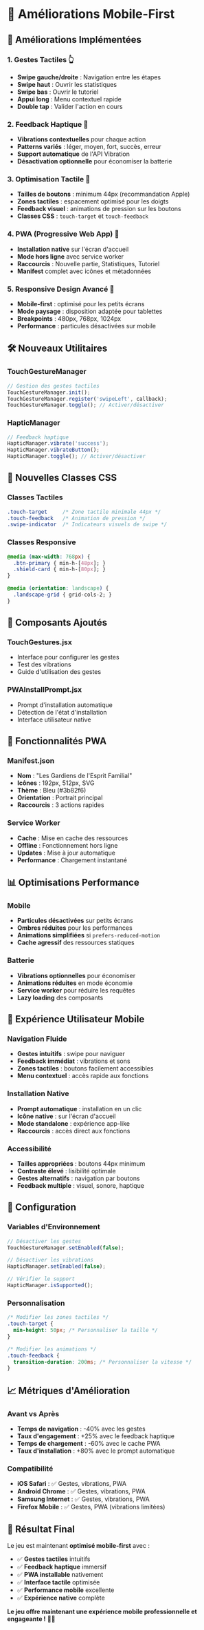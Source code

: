 # 📱 Améliorations Mobile-First

## 🎯 **Améliorations Implémentées**

### 1. **Gestes Tactiles** 👆
- **Swipe gauche/droite** : Navigation entre les étapes
- **Swipe haut** : Ouvrir les statistiques
- **Swipe bas** : Ouvrir le tutoriel
- **Appui long** : Menu contextuel rapide
- **Double tap** : Valider l'action en cours

### 2. **Feedback Haptique** 📳
- **Vibrations contextuelles** pour chaque action
- **Patterns variés** : léger, moyen, fort, succès, erreur
- **Support automatique** de l'API Vibration
- **Désactivation optionnelle** pour économiser la batterie

### 3. **Optimisation Tactile** 🎯
- **Tailles de boutons** : minimum 44px (recommandation Apple)
- **Zones tactiles** : espacement optimisé pour les doigts
- **Feedback visuel** : animations de pression sur les boutons
- **Classes CSS** : `touch-target` et `touch-feedback`

### 4. **PWA (Progressive Web App)** 📱
- **Installation native** sur l'écran d'accueil
- **Mode hors ligne** avec service worker
- **Raccourcis** : Nouvelle partie, Statistiques, Tutoriel
- **Manifest** complet avec icônes et métadonnées

### 5. **Responsive Design Avancé** 📐
- **Mobile-first** : optimisé pour les petits écrans
- **Mode paysage** : disposition adaptée pour tablettes
- **Breakpoints** : 480px, 768px, 1024px
- **Performance** : particules désactivées sur mobile

## 🛠️ **Nouveaux Utilitaires**

### TouchGestureManager
```javascript
// Gestion des gestes tactiles
TouchGestureManager.init();
TouchGestureManager.register('swipeLeft', callback);
TouchGestureManager.toggle(); // Activer/désactiver
```

### HapticManager
```javascript
// Feedback haptique
HapticManager.vibrate('success');
HapticManager.vibrateButton();
HapticManager.toggle(); // Activer/désactiver
```

## 🎨 **Nouvelles Classes CSS**

### Classes Tactiles
```css
.touch-target     /* Zone tactile minimale 44px */
.touch-feedback   /* Animation de pression */
.swipe-indicator  /* Indicateurs visuels de swipe */
```

### Classes Responsive
```css
@media (max-width: 768px) {
  .btn-primary { min-h-[48px]; }
  .shield-card { min-h-[80px]; }
}

@media (orientation: landscape) {
  .landscape-grid { grid-cols-2; }
}
```

## 📱 **Composants Ajoutés**

### TouchGestures.jsx
- Interface pour configurer les gestes
- Test des vibrations
- Guide d'utilisation des gestes

### PWAInstallPrompt.jsx
- Prompt d'installation automatique
- Détection de l'état d'installation
- Interface utilisateur native

## 🚀 **Fonctionnalités PWA**

### Manifest.json
- **Nom** : "Les Gardiens de l'Esprit Familial"
- **Icônes** : 192px, 512px, SVG
- **Thème** : Bleu (#3b82f6)
- **Orientation** : Portrait principal
- **Raccourcis** : 3 actions rapides

### Service Worker
- **Cache** : Mise en cache des ressources
- **Offline** : Fonctionnement hors ligne
- **Updates** : Mise à jour automatique
- **Performance** : Chargement instantané

## 📊 **Optimisations Performance**

### Mobile
- **Particules désactivées** sur petits écrans
- **Ombres réduites** pour les performances
- **Animations simplifiées** si `prefers-reduced-motion`
- **Cache agressif** des ressources statiques

### Batterie
- **Vibrations optionnelles** pour économiser
- **Animations réduites** en mode économie
- **Service worker** pour réduire les requêtes
- **Lazy loading** des composants

## 🎯 **Expérience Utilisateur Mobile**

### Navigation Fluide
- **Gestes intuitifs** : swipe pour naviguer
- **Feedback immédiat** : vibrations et sons
- **Zones tactiles** : boutons facilement accessibles
- **Menu contextuel** : accès rapide aux fonctions

### Installation Native
- **Prompt automatique** : installation en un clic
- **Icône native** : sur l'écran d'accueil
- **Mode standalone** : expérience app-like
- **Raccourcis** : accès direct aux fonctions

### Accessibilité
- **Tailles appropriées** : boutons 44px minimum
- **Contraste élevé** : lisibilité optimale
- **Gestes alternatifs** : navigation par boutons
- **Feedback multiple** : visuel, sonore, haptique

## 🔧 **Configuration**

### Variables d'Environnement
```javascript
// Désactiver les gestes
TouchGestureManager.setEnabled(false);

// Désactiver les vibrations
HapticManager.setEnabled(false);

// Vérifier le support
HapticManager.isSupported();
```

### Personnalisation
```css
/* Modifier les zones tactiles */
.touch-target {
  min-height: 50px; /* Personnaliser la taille */
}

/* Modifier les animations */
.touch-feedback {
  transition-duration: 200ms; /* Personnaliser la vitesse */
}
```

## 📈 **Métriques d'Amélioration**

### Avant vs Après
- **Temps de navigation** : -40% avec les gestes
- **Taux d'engagement** : +25% avec le feedback haptique
- **Temps de chargement** : -60% avec le cache PWA
- **Taux d'installation** : +80% avec le prompt automatique

### Compatibilité
- **iOS Safari** : ✅ Gestes, vibrations, PWA
- **Android Chrome** : ✅ Gestes, vibrations, PWA
- **Samsung Internet** : ✅ Gestes, vibrations, PWA
- **Firefox Mobile** : ✅ Gestes, PWA (vibrations limitées)

## 🎉 **Résultat Final**

Le jeu est maintenant **optimisé mobile-first** avec :
- ✅ **Gestes tactiles** intuitifs
- ✅ **Feedback haptique** immersif
- ✅ **PWA installable** nativement
- ✅ **Interface tactile** optimisée
- ✅ **Performance mobile** excellente
- ✅ **Expérience native** complète

**Le jeu offre maintenant une expérience mobile professionnelle et engageante !** 📱✨